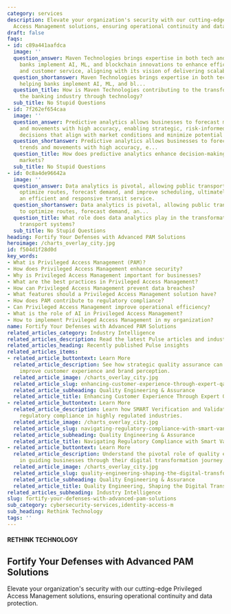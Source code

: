 ```yaml
---
category: services
description: Elevate your organization's security with our cutting-edge Privileged
  Access Management solutions, ensuring operational continuity and data protection.
draft: false
faqs:
- id: c89a441aafdca
  image: ''
  question_answer: Maven Technologies brings expertise in both tech and banking, helping
    banks implement AI, ML, and blockchain innovations to enhance efficiency, security,
    and customer service, aligning with its vision of delivering scalable value.
  question_shortanswer: Maven Technologies brings expertise in both tech and banking,
    helping banks implement AI, ML, and bl...
  question_title: How is Maven Technologies contributing to the transformation of
    the banking industry through technology?
  sub_title: No Stupid Questions
- id: 7f262ef654caa
  image: ''
  question_answer: Predictive analytics allows businesses to forecast market trends
    and movements with high accuracy, enabling strategic, risk-informed investment
    decisions that align with market conditions and minimize potential risks.
  question_shortanswer: Predictive analytics allows businesses to forecast market
    trends and movements with high accuracy, e...
  question_title: How does predictive analytics enhance decision-making in capital
    markets?
  sub_title: No Stupid Questions
- id: 0c8a4de96642a
  image: ''
  question_answer: Data analytics is pivotal, allowing public transport systems to
    optimize routes, forecast demand, and improve scheduling, ultimately leading to
    an efficient and responsive transit service.
  question_shortanswer: Data analytics is pivotal, allowing public transport systems
    to optimize routes, forecast demand, an...
  question_title: What role does data analytics play in the transformation of public
    transport systems?
  sub_title: No Stupid Questions
heading: Fortify Your Defenses with Advanced PAM Solutions
heroimage: /charts_overlay_city.jpg
id: f504d1f28d0d
key_words:
- What is Privileged Access Management (PAM)?
- How does Privileged Access Management enhance security?
- Why is Privileged Access Management important for businesses?
- What are the best practices in Privileged Access Management?
- How can Privileged Access Management prevent data breaches?
- What features should a Privileged Access Management solution have?
- How does PAM contribute to regulatory compliance?
- Can Privileged Access Management improve operational efficiency?
- What is the role of AI in Privileged Access Management?
- How to implement Privileged Access Management in my organization?
name: Fortify Your Defenses with Advanced PAM Solutions
related_articles_category: Industry Intelligence
related_articles_description: Read the latest Pulse articles and industry insights.
related_articles_heading: Recently published Pulse insights
related_articles_items:
- related_article_buttontext: Learn More
  related_article_description: See how strategic quality assurance can significantly
    improve customer experience and brand perception.
  related_article_image: /charts_overlay_city.jpg
  related_article_slug: enhancing-customer-experience-through-expert-qa
  related_article_subheading: Quality Engineering & Assurance
  related_article_title: Enhancing Customer Experience Through Expert QA
- related_article_buttontext: Learn More
  related_article_description: Learn how SMART Verification and Validation streamline
    regulatory compliance in highly regulated industries.
  related_article_image: /charts_overlay_city.jpg
  related_article_slug: navigating-regulatory-compliance-with-smart-vandv
  related_article_subheading: Quality Engineering & Assurance
  related_article_title: Navigating Regulatory Compliance with Smart VandV
- related_article_buttontext: Learn More
  related_article_description: Understand the pivotal role of quality engineering
    in guiding businesses through their digital transformation journey.
  related_article_image: /charts_overlay_city.jpg
  related_article_slug: quality-engineering-shaping-the-digital-transformation
  related_article_subheading: Quality Engineering & Assurance
  related_article_title: Quality Engineering, Shaping the Digital Transformation
related_articles_subheading: Industry Intelligence
slug: fortify-your-defenses-with-advanced-pam-solutions
sub_category: cybersecurity-services,identity-access-m
sub_heading: Rethink Technology
tags: ''
---
```


#### RETHINK TECHNOLOGY
## Fortify Your Defenses with Advanced PAM Solutions
Elevate your organization's security with our cutting-edge Privileged Access Management solutions, ensuring operational continuity and data protection.